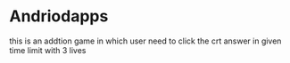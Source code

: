 # Andriodapps
this is an addtion game in which user need to click the crt answer in given time limit with 3 lives
